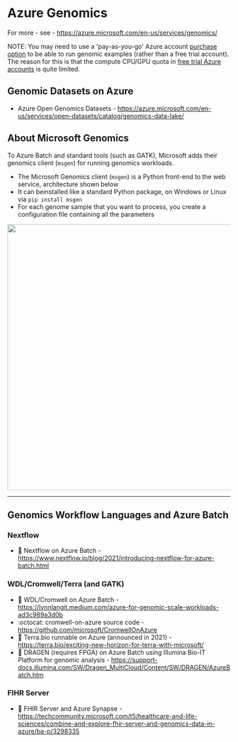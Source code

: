 # Azure Genomics

For more - see - https://azure.microsoft.com/en-us/services/genomics/  

NOTE: You may need to use a 'pay-as-you-go' Azure account [purchase option](https://azure.microsoft.com/en-us/pricing/purchase-options/) to be able to run genomic examples (rather than a free trial account).  The reason for this is that the compute CPU/GPU quota in [free trial Azure accounts](https://azure.microsoft.com/en-us/free/free-account-faq/) is quite limited.

## Genomic Datasets on Azure

- Azure Open Genomics Datasets - https://azure.microsoft.com/en-us/services/open-datasets/catalog/genomics-data-lake/

## About Microsoft Genomics

To Azure Batch and standard tools (such as GATK), Microsoft adds their genomics client (`msgen`) for running genomics workloads.  

- The Microsoft Genomics client (`msgen`) is a Python front-end to the web service, architecture shown below
- It can beinstalled like a standard Python package, on Windows or Linux via `pip install msgen`
- For each genome sample that you want to process, you create a configuration file containing all the parameters

<img src="https://github.com/lynnlangit/TeamTeri/blob/master/Images/msft-genomics.png" width=600>

---

## Genomics Workflow Languages and Azure Batch

### Nextflow

- 📄 Nextflow on Azure Batch - https://www.nextflow.io/blog/2021/introducing-nextflow-for-azure-batch.html

### WDL/Cromwell/Terra (and GATK)

- 📘 WDL/Cromwell on Azure Batch - https://lynnlangit.medium.com/azure-for-genomic-scale-workloads-ad3c989a3d0b
- :octocat: cromwell-on-azure source code - https://github.com/microsoft/CromwellOnAzure
- 📢 Terra.bio runnable on Azure (announced in 2021) - https://terra.bio/exciting-new-horizon-for-terra-with-microsoft/
- 📄 DRAGEN (requires FPGA) on Azure Batch using Illumina Bio-IT Platform for genomic analysis - https://support-docs.illumina.com/SW/Dragen_MultiCloud/Content/SW/DRAGEN/AzureBatch.htm

### FIHR Server

- 📘 FHIR Server and Azure Synapse - https://techcommunity.microsoft.com/t5/healthcare-and-life-sciences/combine-and-explore-fhir-server-and-genomics-data-in-azure/ba-p/3298335

